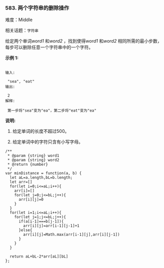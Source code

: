 ### 583. 两个字符串的删除操作

难度：Middle

相关话题：`字符串`

给定两个单词*word1* 和*word2* ，找到使得*word1* 和*word2* 相同所需的最小步数，每步可以删除任意一个字符串中的一个字符。



**示例 1:** 



```

输入:

 "sea", "eat"
输出:

 2
解释:

 第一步将"sea"变为"ea"，第二步将"eat"变为"ea"
```


**说明:** 




1. 给定单词的长度不超过500。

2. 给定单词中的字符只含有小写字母。




```
/**
 * @param {string} word1
 * @param {string} word2
 * @return {number}
 */
var minDistance = function(a, b) {
  let aL=a.length,bL=b.length;
  let arr=[]
  for(let i=0;i<=aL;i++){
    arr[i]=[]
    for(let j=0;j<=bL;j++){
      arr[i][j]=0
    }
  }
  for(let i=1;i<=aL;i++){
    for(let j=1;j<=bL;j++){
      if(a[i-1]===b[j-1]){
        arr[i][j]=arr[i-1][j-1]+1
      }else{
        arr[i][j]=Math.max(arr[i-1][j],arr[i][j-1])
      }
    }
  }
 
  return aL+bL-2*arr[aL][bL]
};
```


